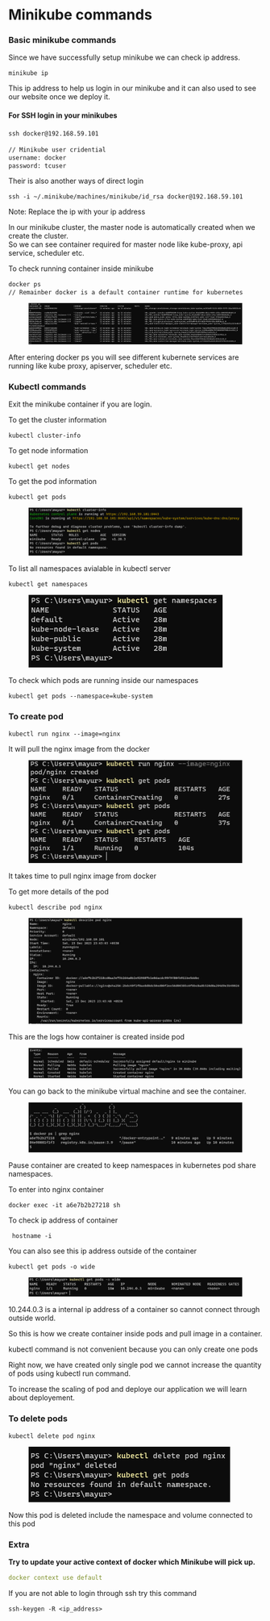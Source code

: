 # Minikube commands

### Basic minikube commands

Since we have successfully setup minikube we can check ip address.

```
minikube ip
```

This ip address to help us login in our minikube and it can also used to see our website once we deploy it.

#### For SSH login in your minikubes

```
ssh docker@192.168.59.101

// Minikube user cridential
username: docker
password: tcuser
```

Their is also another ways of direct login

```
ssh -i ~/.minikube/machines/minikube/id_rsa docker@192.168.59.101
```

Note: Replace the ip with your ip address



In our minikube cluster, the master node is automatically created when we create the cluster.\
So we can see container required for master node like kube-proxy, api service, scheduler etc.

To check running container inside minikube

```
docker ps
// Remainber docker is a default container runtime for kubernetes
```

<figure><img src="../.gitbook/assets/image (12).png" alt=""><figcaption></figcaption></figure>

After entering docker ps you will see different kubernete services are running like kube proxy, apiserver, scheduler etc.



### Kubectl commands

Exit the minikube container if you are login.

To get the cluster information&#x20;

```
kubectl cluster-info
```

To get node information

```
kubectl get nodes
```

To get the pod information

```
kubectl get pods
```

<figure><img src="../.gitbook/assets/image (13).png" alt=""><figcaption></figcaption></figure>

To list all namespaces avialable in kubectl server

```
kubectl get namespaces
```

<figure><img src="../.gitbook/assets/image (14).png" alt=""><figcaption></figcaption></figure>

To check which pods are running inside our namespaces

```
kubectl get pods --namespace=kube-system
```

### To create pod

```
kubectl run nginx --image=nginx
```

It will pull the nginx image from the docker

<figure><img src="../.gitbook/assets/image (15).png" alt=""><figcaption></figcaption></figure>

It takes time to pull nginx image from docker

To get more details of the pod

```
kubectl describe pod nginx
```

<figure><img src="../.gitbook/assets/image (16).png" alt=""><figcaption></figcaption></figure>

This are the logs how container is created inside pod

<figure><img src="../.gitbook/assets/image (17).png" alt=""><figcaption></figcaption></figure>

You can go back to the minikube virtual machine and see the container.

<figure><img src="../.gitbook/assets/image (18).png" alt=""><figcaption></figcaption></figure>

Pause container are created to keep namespaces in kubernetes pod share namespaces.



To enter into nginx container

```
docker exec -it a6e7b2b27218 sh
```

To check ip address of container

```
 hostname -i
```

You can also see this ip address outside of the container

```
kubectl get pods -o wide
```

<figure><img src="../.gitbook/assets/image (19).png" alt=""><figcaption></figcaption></figure>

10.244.0.3 is a internal ip address of a container so cannot connect through outside world.

So this is how we create container inside pods and pull image in a container.

kubectl command is not convenient because you can only create one pods

Right now, we have created only single pod we cannot increase the quantity of pods using kubectl run command.

To increase the scaling of pod and deploye our application we will learn about deployement.

### To delete pods

```
kubectl delete pod nginx
```

<figure><img src="../.gitbook/assets/image (20).png" alt=""><figcaption></figcaption></figure>

Now this pod is deleted include the namespace and volume connected to this pod



### Extra

**Try to update your active context of docker which Minikube will pick up.**

```yaml
docker context use default
```

If you are not able to login through ssh try this command

```
ssh-keygen -R <ip_address>
```

